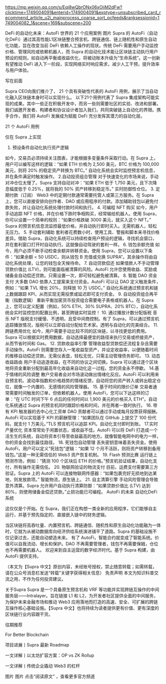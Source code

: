 https://mp.weixin.qq.com/s/Eqi8wQbrONx06xOiiM2dFw?clicktime=1749004091&enterid=1749004091&exptype=unsubscribed_card_recommend_article_u2i_mainprocess_coarse_sort_pcfeeds&ranksessionid=1749004082_1&scene=169&subscene=200

DeFi 的自动化未来：AutoFi 世界的 21 个应用案例
图片
Supra 的 AutoFi（自动化DeFi）通过其高性能L1区块链整合预言机、跨链通信、链上随机性和原生自动化功能，旨在改变当前 DeFi 依赖人工操作的现状。传统 DeFi 需要用户手动监控价格、管理风险或依赖机器人，而 Supra 的自动化技术能让区块链主动执行用户预设的规则，如自动再平衡或收益优化，将被动账本升级为“生命系统”。这一创新有望推动 DeFi 进入下一阶段，实现网络实时响应需求，减少人工干预，提升效率与用户体验。



写在前面

Supra CEO向我们推介了， 21 个具有突破性代表的 AutoFi 用例，展示了当自动化融入区块链本身时可以实现什么。
以下21个用例代表了 Supra 集成架构可能实现的成果。其中一些正在积极开发中，而另一些则需要社区的实验、改进和部署。我们诚邀开发者、构建者和协议设计者加入我们，共同突破链上自动化的界限。携手合作，我们将 AutoFi 发展成为赋能 DeFi 充分发挥其潜力的自动化层。

21 个 AutoFi 用例

仅在 Supra 上实现

1. 预设条件自动化执行资产逻辑

如今，交易员必须持续关注图表，才能根据多变量条件采取行动。在 Supra 上，用户可以编写这样的逻辑：“如果 ETH 价格为 2,500 美元，BTC 价格为 100,000 美元，则将 20% 的稳定资产转换为 BTC。” 自动化系统会实时监控预言机信息，并在条件满足时触发操作。
2.自动投资组合管理
对于快速变化的市场来说，手动对冲仓位太慢了。Supra 支持自动对冲：“如果 ETH 低于 1,750 美元，且下次降息幅度低于 0.25%，就将我的 50% 资产转移到稳定币。” 实时防御性仓位。
3. 定期付款（订阅）
Web3 中的定期付款通常需要托管人或第三方服务。在 Supra 上，您可以直接安排向创作者、DAO 或应用程序的付款。添加辅助钱包以避免付款失败，并让自动化系统处理付款时间和执行。
4. 可编程 NFT 购买
如今，用户手动追踪 NFT 价格，并在价格下跌时争相购买，经常输给机器人。使用 Supra，你可以设置一个简单的规则：“如果价格跌破 3000 美元，就买入这个 NFT。” Supra 的预言机信息流监控最低价格，并自动执行即时买入。无需机器人，轻松无压力。
5. 手动套利辅助
套利者花费数小时，使用工具、警报和脚本来寻找价格差异。借助 Supra，自动化系统可以持续检查用户预设的逻辑，寻找机会窗口，并在套利窗口打开时自动执行。这就像自动驾驶的套利一样。
6. 钱包余额充值
如今，用户必须不断手动检查余额并转移资金。使用 Supra，您可以设置以下条件：“如果余额 <  50 USDC，则从钱包 B 充值或兑换 SUPRA”。其余操作将由自动化系统处理，让您的钱包全天候待命。
7. 自动贷款偿还
如果借款人不手动管理贷款价值比 (LTV)，则可能面临被清算的风险。AutoFi 允许您使用收益、奖励或储备金自动偿还贷款。只需设置一次，即可轻松避免被清算。
8. 智能 DAO 资金支付
大多数 DAO 依靠人工提案来支付资金。AutoFi 可以让 DAO 定义触发条件，例如：“如果 TVL 增长 20%，则释放 10 万 USDC。” 自动化系统通过预言机和链上数据跟踪 KPI，从而实现无需投票或延迟即可支付资金。
9. 自动投资组合再平衡（指数逻辑）
重新平衡加密货币投资组合需要电子表格或机器人。在 Supra 上，您可以定义配置（例如，50% ETH、30% SUPRA、20% BTC），自动化系统会实时监控您的配置比例，甚至跨链实时监控！
10. 通过播放计数分配版税
音乐 NFT 版税支付缓慢、不透明，且受中间商控制。有了 Supra，可以通过预言机追踪播放情况，版税可以立即自动分配给艺术家。透明与自动化的完美结合。
11. 跨链费用优化
如今，用户需要手动比较不同的区块链，以寻找更低的费用。Supra 可以根据实时费用数据，自动选择最便宜的路径来执行交易或桥接资产，从而节省时间和 Gas。
12. 贷款收益率引擎
管理收益型贷款偿还流程复杂且需要手动操作。AutoFi 则需要您存入一笔收益型资产，并设定收益率，以便随着时间的推移自动偿还贷款。无需仪表盘，轻松无忧，只需主动管理债务即可。
13. 动态收益路由
用户手动追逐收益，在不同的协议之间切换。Supra 可以通过逐个区块地将资金重新分配到最高年化收益来自动化这一过程。您的资金永不停歇。
14.基于情绪的风险调整
散户交易者会对市场波动做出情绪化反应。AutoFi 可以利用来自预言机、波动率指数和价格趋势的情绪反馈，自动将您的资产转入或转出稳定仓位，就像一个内置的、无感情的风险管理器。
15. 基于时间的限价订单
交易者通常需要时间触发的订单，但依赖机器人。使用 AutoFi，您可以下达这样的订单：“在 UTC 时间下午 6 点后的任何时间以 1,900 美元的价格买入 ETH”。自动化系统通过 Supra 的预言机同时跟踪价格和时间，并在两者一致时执行。
16. 带有 KPI 触发器的去中心化工资单
DAO 贡献者可以通过手动或每月投票获得报酬。AutoFi 可以实现基于 KPI 的薪酬管理：“如果团队在 GitHub 上提交了 100 份代码，就支付 1 万美元。”TLS 预言机可以追踪 KPI。自动化支付即时到账。
17.实时产量优化
资本常常处于闲置状态，或收益不佳。AutoFi 可以将 DeFi 打造成一个活生生的系统，自动将资本引导至收益最高的地方。就像智能电网中的电力一样，你的资金会找到最佳路径。
18. 死钱包自动管理
丢失密钥意味着丢失资金。使用 AutoFi，用户可以定义“死钱包”逻辑：“如果 12 个月不活跃，则将资产转移到备用钱包。”这是一种无需信任的 Web3 资产恢复机制。
19. Flash 预测比赛
运行链上预测市场，例如：“猜测 100 个区块后 ETH 的价格。”预言机验证结果，自动化支付，所有操作无需信任。
20. 物联网验证的物流支付
目前，运费支付需要第三方验证。Supra 上的 AutoFi 可以连接物联网传感器：“如果包裹完好无损地到达某地，则发放款项。” 智能物流，原生链上。
21. 自主清算引擎
手动风险管理会导致意外清算。Supra 允许用户自动执行清算防御：“如果贷款价值比 (LTV) 达到 80%，则使用储备金偿还贷款。”止损功能已可编程。
AutoFi 的未来
自动化DeFi系统

这仅仅是个开始。在 Supra，我们正在构想一类全新的应用程序，它们能够自主运行，并基于预先指定的、直接嵌入链中的财务逻辑。

当区块链将高吞吐量、内置预言机、跨链通信、随机性和原生自动化功能融为一体时，它就为从被动数据库向经济供给系统演进铺平了道路。Supra 的基础设施不仅记录过去，还能自动塑造未来。
有了 AutoFi，智能合约就变成了智能系统。价值可以自我流动、增长和保护。DAO 不再需要管理者，钱包不再需要保姆，仓位也不再需要机器人。
欢迎来到自主运营的数字经济时代。基于 Supra 构建，由 AutoFi 提供支持。

（本文为【Supra 中文】原创内容，未经账号授权，禁止随意转载；如需转载，请在公众号消息栏发送“转载”关键字获得相关信息）
免责声明
本文为知识科普交流之用，不作为任何投资建议。

关于Supra
Supra 是一个具备原生预言机和 VRF 等功能并实现跨链互操作的中间服务层——Intralayer。旨在链接 L1 和 L2，为开发者社区提供全面的中间服务，为保护未来金融市场和推动 Web3 应用落地而打造的高速、安全、可扩展的跨链互操作核心基础设施。【Supra 中文】也将持续为读者提供更有价值、更有深度的区块链行业内容跟干货。

往期推荐

For Better Blockchain

项目进展丨Supra 最新 Roadmap

一文详解丨以太坊扩容方案：OP vs ZK Rollup

一文详解丨传统企业撬动 Web3 的杠杆

图片
图片
点击“阅读原文” ，查看更多官方频道